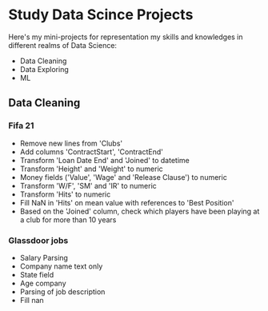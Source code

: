 # Study Data Scince Projects
Here's my mini-projects for representation my skills and knowledges in different realms of Data Science:
- Data Cleaning
- Data Exploring
- ML
## Data Cleaning
### Fifa 21 
- Remove new lines from 'Clubs'
- Add columns 'ContractStart', 'ContractEnd'
- Transform 'Loan Date End' and 'Joined' to datetime
- Transform 'Height' and 'Weight' to numeric
- Money fields ('Value', 'Wage' and 'Release Clause') to numeric
- Transform 'W/F', 'SM' and 'IR' to numeric
- Transform 'Hits' to numeric
- Fill NaN in 'Hits' on mean value with references to 'Best Position'
- Based on the 'Joined' column, check which players have been playing at a club for more than 10 years
### Glassdoor jobs
- Salary Parsing
- Company name text only
- State field
- Age company
- Parsing of job description
- Fill nan
